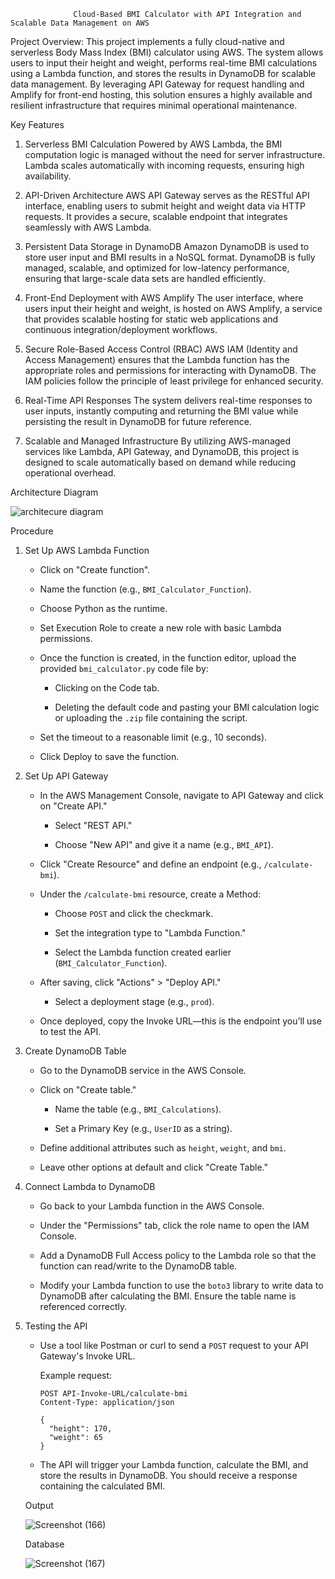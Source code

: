                   Cloud-Based BMI Calculator with API Integration and Scalable Data Management on AWS
Project Overview:
This project implements a fully cloud-native and serverless Body Mass Index (BMI) calculator using AWS. The system allows users to input their height and weight, performs real-time BMI calculations using a Lambda function, and stores the results in DynamoDB for scalable data management. By leveraging API Gateway for request handling and Amplify for front-end hosting, this solution ensures a highly available and resilient infrastructure that requires minimal operational maintenance.

Key Features
1. Serverless BMI Calculation
Powered by AWS Lambda, the BMI computation logic is managed without the need for server infrastructure. Lambda scales automatically with incoming requests, ensuring high availability.

3. API-Driven Architecture
AWS API Gateway serves as the RESTful API interface, enabling users to submit height and weight data via HTTP requests. It provides a secure, scalable endpoint that integrates seamlessly with AWS Lambda.

5. Persistent Data Storage in DynamoDB
Amazon DynamoDB is used to store user input and BMI results in a NoSQL format. DynamoDB is fully managed, scalable, and optimized for low-latency performance, ensuring that large-scale data sets are handled efficiently.

7. Front-End Deployment with AWS Amplify
The user interface, where users input their height and weight, is hosted on AWS Amplify, a service that provides scalable hosting for static web applications and continuous integration/deployment workflows.

9. Secure Role-Based Access Control (RBAC)
AWS IAM (Identity and Access Management) ensures that the Lambda function has the appropriate roles and permissions for interacting with DynamoDB. The IAM policies follow the principle of least privilege for enhanced security.

11. Real-Time API Responses
The system delivers real-time responses to user inputs, instantly computing and returning the BMI value while persisting the result in DynamoDB for future reference.

12. Scalable and Managed Infrastructure
By utilizing AWS-managed services like Lambda, API Gateway, and DynamoDB, this project is designed to scale automatically based on demand while reducing operational overhead.

Architecture Diagram

![architecure diagram](https://github.com/user-attachments/assets/b8f0f3d7-db72-4f5b-9739-c6132a66e1b3)


Procedure


1. Set Up AWS Lambda Function  
     - Click on "Create function".
       
     - Name the function (e.g., `BMI_Calculator_Function`).
      
     - Choose Python as the runtime.
       
     - Set Execution Role to create a new role with basic Lambda permissions.
       
   - Once the function is created, in the function editor, upload the provided `bmi_calculator.py` code file by:
     
     - Clicking on the Code tab.
       
     - Deleting the default code and pasting your BMI calculation logic or uploading the `.zip` file containing the script.
       
   - Set the timeout to a reasonable limit (e.g., 10 seconds).
     
   - Click Deploy to save the function.

1. Set Up API Gateway
    
   - In the AWS Management Console, navigate to API Gateway and click on "Create API."
     
     - Select "REST API."
      
     - Choose "New API" and give it a name (e.g., `BMI_API`).
       
   - Click "Create Resource" and define an endpoint (e.g., `/calculate-bmi`).
    
   - Under the `/calculate-bmi` resource, create a Method:
     
     - Choose `POST` and click the checkmark.
       
     - Set the integration type to "Lambda Function."
       
     - Select the Lambda function created earlier (`BMI_Calculator_Function`).
       
   - After saving, click "Actions" > "Deploy API."
     
     - Select a deployment stage (e.g., `prod`).
       
   - Once deployed, copy the Invoke URL—this is the endpoint you’ll use to test the API.

4. Create DynamoDB Table

   - Go to the DynamoDB service in the AWS Console.
     
   - Click on "Create table."
     
     - Name the table (e.g., `BMI_Calculations`).
       
     - Set a Primary Key (e.g., `UserID` as a string).
       
   - Define additional attributes such as `height`, `weight`, and `bmi`.
     
   - Leave other options at default and click "Create Table."

6. Connect Lambda to DynamoDB
   
   - Go back to your Lambda function in the AWS Console.
     
   - Under the "Permissions" tab, click the role name to open the IAM Console.
     
   - Add a DynamoDB Full Access policy to the Lambda role so that the function can read/write to the DynamoDB table.
     
   - Modify your Lambda function to use the `boto3` library to write data to DynamoDB after calculating the BMI. Ensure the table name is referenced correctly.

8. Testing the API
   
   - Use a tool like Postman or curl to send a `POST` request to your API Gateway's Invoke URL.
   
     Example request:  
     ```http
     POST API-Invoke-URL/calculate-bmi  
     Content-Type: application/json  

     {  
       "height": 170,  
       "weight": 65  
     }  
     
   - The API will trigger your Lambda function, calculate the BMI, and store the results in DynamoDB. You should receive a response containing the calculated BMI.


   Output

   ![Screenshot (166)](https://github.com/user-attachments/assets/00eb6506-2ff7-43d6-828b-acfee1681691)


   Database

   ![Screenshot (167)](https://github.com/user-attachments/assets/fdc44c25-5dcf-42c8-a1ce-495147b96da2)


   



